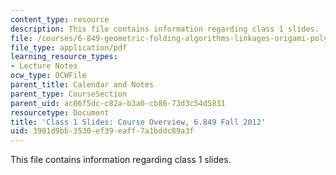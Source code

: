 ```yaml
---
content_type: resource
description: This file contains information regarding class 1 slides.
file: /courses/6-849-geometric-folding-algorithms-linkages-origami-polyhedra-fall-2012/3901d9bb3530ef39eaff7a1bddc89a3f_MIT6_849F12_slidesC01.pdf
file_type: application/pdf
learning_resource_types:
- Lecture Notes
ocw_type: OCWFile
parent_title: Calendar and Notes
parent_type: CourseSection
parent_uid: ac06f5dc-c82a-b3a0-cb86-73d3c54d5831
resourcetype: Document
title: 'Class 1 Slides: Course Overview, 6.849 Fall 2012'
uid: 3901d9bb-3530-ef39-eaff-7a1bddc89a3f
---
```

This file contains information regarding class 1 slides.

